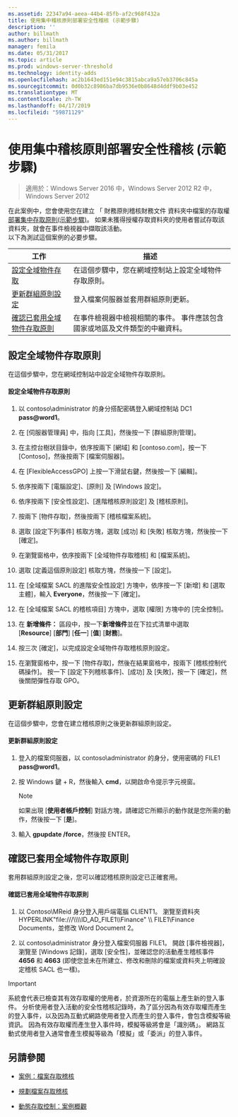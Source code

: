 ```yaml
---
ms.assetid: 22347a94-aeea-44b4-85fb-af2c968f432a
title: 使用集中稽核原則部署安全性稽核 (示範步驟)
description: ''
author: billmath
ms.author: billmath
manager: femila
ms.date: 05/31/2017
ms.topic: article
ms.prod: windows-server-threshold
ms.technology: identity-adds
ms.openlocfilehash: ac2b1643ed151e94c3815abca9a57eb3706c845a
ms.sourcegitcommit: 0d0b32c8986ba7db9536e0b8648d4ddf9b03e452
ms.translationtype: MT
ms.contentlocale: zh-TW
ms.lasthandoff: 04/17/2019
ms.locfileid: "59871129"
---
```

# <a name="deploy-security-auditing-with-central-audit-policies-demonstration-steps"></a>使用集中稽核原則部署安全性稽核 (示範步驟)

>適用於：Windows Server 2016 中，Windows Server 2012 R2 中，Windows Server 2012

在此案例中，您會使用您在建立 「 財務原則稽核財務文件 資料夾中檔案的存取權[部署集中存取原則&#40;示範步驟&#41;](Deploy-a-Central-Access-Policy--Demonstration-Steps-.md)。 如果未獲得授權存取資料夾的使用者嘗試存取該資料夾，就會在事件檢視器中擷取該活動。   
 以下為測試這個案例的必要步驟。  
  
|工作|描述|  
|--------|---------------|  
|[設定全域物件存取](Deploy-Security-Auditing-with-Central-Audit-Policies--Demonstration-Steps-.md#BKMK_1)|在這個步驟中，您在網域控制站上設定全域物件存取原則。|  
|[更新群組原則設定](Deploy-Security-Auditing-with-Central-Audit-Policies--Demonstration-Steps-.md#BKMK_2)|登入檔案伺服器並套用群組原則更新。|  
|[確認已套用全域物件存取原則](Deploy-Security-Auditing-with-Central-Audit-Policies--Demonstration-Steps-.md#BKMK_3)|在事件檢視器中檢視相關的事件。 事件應該包含國家或地區及文件類型的中繼資料。|  
  
## <a name="BKMK_1"></a>設定全域物件存取原則  
在這個步驟中，您在網域控制站中設定全域物件存取原則。  
  
#### <a name="to-configure-a-global-object-access-policy"></a>設定全域物件存取原則  
  
1.  以 contoso\administrator 的身分搭配密碼登入網域控制站 DC1 **pass@word1**。  
  
2.  在 [伺服器管理員] 中，指向 [工具]，然後按一下 [群組原則管理]。  
  
3.  在主控台樹狀目錄中，依序按兩下 [網域] 和 [contoso.com]，按一下 [Contoso]，然後按兩下 [檔案伺服器]。  
  
4.  在 [FlexibleAccessGPO] 上按一下滑鼠右鍵，然後按一下 [編輯]。  
  
5.  依序按兩下 [電腦設定]、[原則] 及 [Windows 設定]。  
  
6.  依序按兩下 [安全性設定]、[進階稽核原則設定] 及 [稽核原則]。  
  
7.  按兩下 [物件存取]，然後按兩下 [稽核檔案系統]。  
  
8.  選取 [設定下列事件] 核取方塊，選取 [成功] 和 [失敗] 核取方塊，然後按一下 [確定]。  
  
9. 在瀏覽窗格中，依序按兩下 [全域物件存取稽核] 和 [檔案系統]。  
  
10. 選取 [定義這個原則設定] 核取方塊，然後按一下 [設定]。  
  
11. 在 [全域檔案 SACL 的進階安全性設定] 方塊中，依序按一下 [新增] 和 [選取主體]，輸入 **Everyone**，然後按一下 [確定]。  
  
12. 在 [全域檔案 SACL 的稽核項目] 方塊中，選取 [權限] 方塊中的 [完全控制]。  
  
13. 在 **新增條件：** 區段中，按一下**新增條件**並在下拉式清單中選取   
    [**Resource**] [**部門**] [**任一**] [**值**] [**財務**]。  
  
14. 按三次 [確定]，以完成設定全域物件存取稽核原則設定。  
  
15. 在瀏覽窗格中，按一下 [物件存取]，然後在結果窗格中，按兩下 [稽核控制代碼操作]。 按一下 [設定下列稽核事件]、[成功] 及 [失敗]，按一下 [確定]，然後關閉彈性存取 GPO。  
  
## <a name="BKMK_2"></a>更新群組原則設定  
在這個步驟中，您會在建立稽核原則之後更新群組原則設定。  
  
#### <a name="to-update-group-policy-settings"></a>更新群組原則設定  
  
1.  登入的檔案伺服器，以 contoso\administrator 的身分，使用密碼的 FILE1 **pass@word1**。  
  
2.  按 Windows 鍵 + R，然後輸入 **cmd**，以開啟命令提示字元視窗。  
  
    > [!NOTE]  
    > 如果出現 [**使用者帳戶控制**] 對話方塊，請確認它所顯示的動作就是您所需的動作，然後按一下 [**是**]。  
  
3.  輸入 **gpupdate /force**，然後按 ENTER。  
  
## <a name="BKMK_3"></a>確認已套用全域物件存取原則  
套用群組原則設定之後，您可以確認稽核原則設定已正確套用。  
  
#### <a name="to-verify-that-the-global-object-access-policy-has-been-applied"></a>確認已套用全域物件存取原則  
  
1.  以 Contoso\MReid 身分登入用戶端電腦 CLIENT1。 瀏覽至資料夾 HYPERLINK"file:///\\\\\\\ID_AD_FILE1\\\Finance" \\\ FILE1\Finance Documents，並修改 Word Document 2。  
  
2.  以 contoso\administrator 身分登入檔案伺服器 FILE1。 開啟 [事件檢視器]，瀏覽至 [Windows 記錄]，選取 [安全性]，並確認您的活動產生稽核事件 **4656** 和 **4663** (即使您並未在所建立、修改和刪除的檔案或資料夾上明確設定稽核 SACL 也一樣)。  
  
> [!IMPORTANT]  
> 系統會代表已檢查其有效存取權的使用者，於資源所在的電腦上產生新的登入事件。 分析使用者登入活動的安全性稽核記錄時，為了區分因為有效存取權而產生的登入事件，以及因為互動式網路使用者登入而產生的登入事件，會包含模擬等級資訊。 因為有效存取權而產生登入事件時，模擬等級將會是「識別碼」。 網路互動式使用者登入通常會產生模擬等級為「模擬」或「委派」的登入事件。  
  
## <a name="BKMK_Links"></a>另請參閱  
  
-   [案例：檔案存取稽核](Scenario--File-Access-Auditing.md)  
  
-   [規劃檔案存取稽核](Plan-for-File-Access-Auditing.md)  
  
-   [動態存取控制：案例概觀](Dynamic-Access-Control--Scenario-Overview.md)  
  

